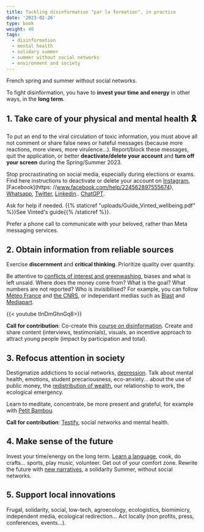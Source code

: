 ```yaml
---
title: Tackling disinformation "par la formation", in practice
date: '2023-02-26'
type: book
weight: 40
tags:
  - disinformation
  - mental health
  - solidary summer
  - summer without social networks
  - environment and society
---
```


French spring and summer without social networks.

<!--more-->

To fight disinformation, you have to <b>invest your time and energy</b> in other ways, in the <b>long term</b>.

## 1. Take care of your physical and mental health 🎗

To put an end to the viral circulation of toxic information, you must above all not comment or share false news or hateful messages (because more reactions, more views, more virulence...). Report/block these messages, quit the application, or better <b>deactivate/delete your account</b> and <b>turn off your screen</b> during the Spring/Summer 2023.

Stop procrastinating on social media, especially during elections or exams. Find here instructions to deactivate or delete your account on [Instagram](https://help.instagram.com/370452623149242), [Facebook](https: //www.facebook.com/help/224562897555674), [Whatsapp](https://faq.whatsapp.com/2138577903196467/), [Twitter](https://help.twitter.com/en/managing-your-account/how-to-deactivate-twitter-account), [Linkedin](https://www.linkedin.com/help/linkedin/answer/a1379064/close-your-linkedin-account?lang=en).. [ChatGPT](https://help.openai.com/en/articles/6378407-how-can-i-delete-my-account).

Ask for help if needed.
{{% staticref "uploads/Guide_Vinted_wellbeing.pdf" %}}See Vinted's guide{{% /staticref %}}.

Prefer a phone call to communicate with your beloved, rather than Meta messaging services.

## 2. Obtain information from reliable sources

Exercise <b>discernment</b> and <b>critical thinking</b>. Prioritize quality over quantity.

Be attentive to [conflicts of interest and greenwashing](https://www.mtpcours.fr/en/c/desinformation/greenwashing/), biases and what is left unsaid. Where does the money come from? What is the goal? What numbers are not reported? Who is invisibilised? For example, you can follow [Météo France](https://meteofrance.com/actualites-et-dossiers/actualites/climat/secheresse-32-jours-sans-pluie-en-france-record-battu) and [the CNRS](https://lejournal.cnrs.fr/articles/climatosceptiques-sur-twitter-enquete-sur-les-mercenaires-de-lintox), or independant medias such as [Blast](https://www.blast-info.fr/articles/2023/sommes-nous-toujours-en-democratie-AwJ1_TmlTM-ONwHybrhuqQ) and [Mediapart](https://www.mediapart.fr/).

{{< youtube tlnDmGhnGq8>}} 

<b>Call for contribution</b>: Co-create this [course on disinformation](https://www.mtpcours.fr/c/desinformation/). Create and share content (interviews, testimonials), visuals, an incentive approach to attract young people (impact by participation and total).

## 3. Refocus attention in society

Destigmatize addictions to social networks, [depression](https://www.youtube.com/watch?v=MN3D0uLEERU&ab_channel=GDGFrance). Talk about mental health, emotions, student precariousness, eco-anxiety... about the use of public money, the [redistribution of wealth](https://www.mtpcours.fr/en/c/desinformation/rapport-villani/), our relationship to work, the ecological emergency.

Learn to meditate, concentrate, be more present and grateful, for example with [Petit Bambou](https://www.lajauneetlarouge.com/petit-bambou-lappli-de-meditation-cofondee-par-un-polytechnicien/).

<b>Call for contribution</b>: [Testify](https://annuel2.framapad.org/p/reseaux-sociaux-sante-mentale-a0fk?lang=en), social networks and mental health.

## 4. Make sense of the future

Invest your time/energy on the long term. [Learn a language](https://www.mtpcours.fr/en/post/22-03-29-language-learning/), cook, do crafts... sports, play music, volunteer. Get out of your comfort zone. Rewrite the future with [new narratives](https://www.lajauneetlarouge.com/potamai-energie-autonomie-et-resilience-pour-les-femmes-africaines/), a solidarity Summer, without social networks.

## 5. Support local innovations

Frugal, solidarity, social, low-tech, agroecology, ecologistics, biomimicry, independent media, ecological redirection... Act locally (non profits, press, conferences, events...).